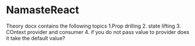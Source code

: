 # NamasteReact
Theory docx contains the following topics
1.Prop drilling
2. state lifting
3. COntext provider and consumer
4. if you do not pass value to provider does it take the default value?
